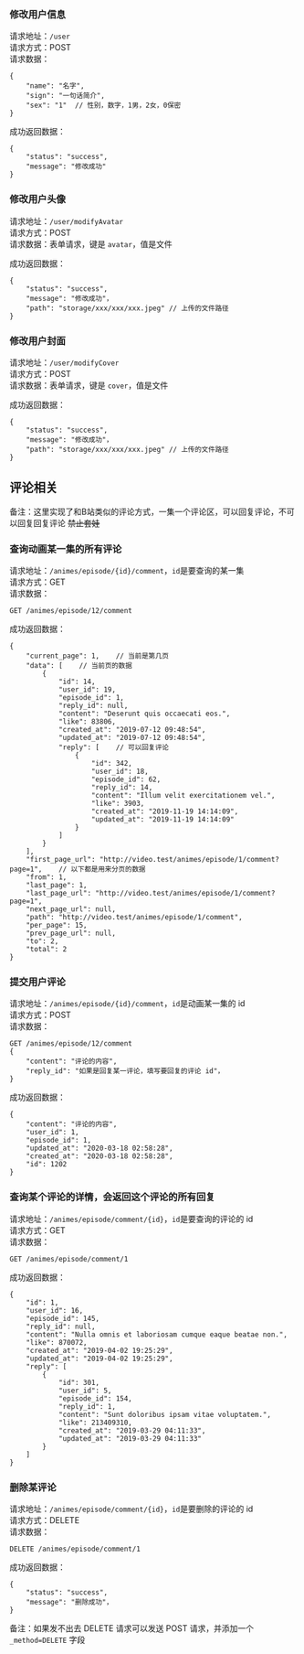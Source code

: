 ### 修改用户信息
请求地址：`/user`  
请求方式：POST  
请求数据：
```
{
    "name": "名字",
    "sign": "一句话简介",
    "sex": "1"  // 性别，数字，1男，2女，0保密
}
```
成功返回数据：
```
{
    "status": "success",
    "message": "修改成功"
}
```

### 修改用户头像
请求地址：`/user/modifyAvatar`  
请求方式：POST  
请求数据：表单请求，键是 `avatar`，值是文件  

成功返回数据：
```
{
    "status": "success",
    "message": "修改成功"，
    "path": "storage/xxx/xxx/xxx.jpeg" // 上传的文件路径
}
```

### 修改用户封面
请求地址：`/user/modifyCover`  
请求方式：POST  
请求数据：表单请求，键是 `cover`，值是文件  

成功返回数据：
```
{
    "status": "success",
    "message": "修改成功"，
    "path": "storage/xxx/xxx/xxx.jpeg" // 上传的文件路径
}
```

## 评论相关
备注：这里实现了和B站类似的评论方式，一集一个评论区，可以回复评论，不可以回复回复评论 ~~禁止套娃~~
### 查询动画某一集的所有评论
请求地址：`/animes/episode/{id}/comment`，`id`是要查询的某一集  
请求方式：GET  
请求数据：
```
GET /animes/episode/12/comment
```
成功返回数据：
```
{
    "current_page": 1,    // 当前是第几页
    "data": [    // 当前页的数据
        {
            "id": 14,
            "user_id": 19,
            "episode_id": 1,
            "reply_id": null,
            "content": "Deserunt quis occaecati eos.",
            "like": 83806,
            "created_at": "2019-07-12 09:48:54",
            "updated_at": "2019-07-12 09:48:54",
            "reply": [    // 可以回复评论
                {
                    "id": 342,
                    "user_id": 18,
                    "episode_id": 62,
                    "reply_id": 14,
                    "content": "Illum velit exercitationem vel.",
                    "like": 3903,
                    "created_at": "2019-11-19 14:14:09",
                    "updated_at": "2019-11-19 14:14:09"
                }
            ]
        }
    ],
    "first_page_url": "http://video.test/animes/episode/1/comment?page=1",    // 以下都是用来分页的数据
    "from": 1,
    "last_page": 1,
    "last_page_url": "http://video.test/animes/episode/1/comment?page=1",
    "next_page_url": null,
    "path": "http://video.test/animes/episode/1/comment",
    "per_page": 15,
    "prev_page_url": null,
    "to": 2,
    "total": 2
}
```


### 提交用户评论
请求地址：`/animes/episode/{id}/comment`，`id`是动画某一集的 id  
请求方式：POST  
请求数据：
```
GET /animes/episode/12/comment
{
    "content": "评论的内容",
    "reply_id": "如果是回复某一评论，填写要回复的评论 id"，
}
```
成功返回数据：
```
{
    "content": "评论的内容",
    "user_id": 1,
    "episode_id": 1,
    "updated_at": "2020-03-18 02:58:28",
    "created_at": "2020-03-18 02:58:28",
    "id": 1202
}
```

### 查询某个评论的详情，会返回这个评论的所有回复
请求地址：`/animes/episode/comment/{id}`，`id`是要查询的评论的 id  
请求方式：GET  
请求数据：
```
GET /animes/episode/comment/1
```
成功返回数据：
```
{
    "id": 1,
    "user_id": 16,
    "episode_id": 145,
    "reply_id": null,
    "content": "Nulla omnis et laboriosam cumque eaque beatae non.",
    "like": 870072,
    "created_at": "2019-04-02 19:25:29",
    "updated_at": "2019-04-02 19:25:29",
    "reply": [
        {
            "id": 301,
            "user_id": 5,
            "episode_id": 154,
            "reply_id": 1,
            "content": "Sunt doloribus ipsam vitae voluptatem.",
            "like": 213409310,
            "created_at": "2019-03-29 04:11:33",
            "updated_at": "2019-03-29 04:11:33"
        }
    ]
}
```


### 删除某评论
请求地址：`/animes/episode/comment/{id}`，`id`是要删除的评论的 id  
请求方式：DELETE  
请求数据：
```
DELETE /animes/episode/comment/1
```
成功返回数据：
```
{
    "status": "success",
    "message": "删除成功"，
}
```
备注：如果发不出去 DELETE 请求可以发送 POST 请求，并添加一个 `_method=DELETE` 字段
